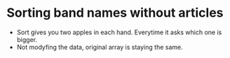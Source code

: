 # Sorting band names without articles
* Sort gives you two apples in each hand. Everytime it asks which one is bigger.
* Not modyfing the data, original array is staying the same.